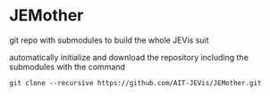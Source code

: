 # JEMother
git repo with submodules to build the whole JEVis suit

automatically initialize and download the repository including the submodules with the command

`git clone --recursive https://github.com/AIT-JEVis/JEMother.git`
